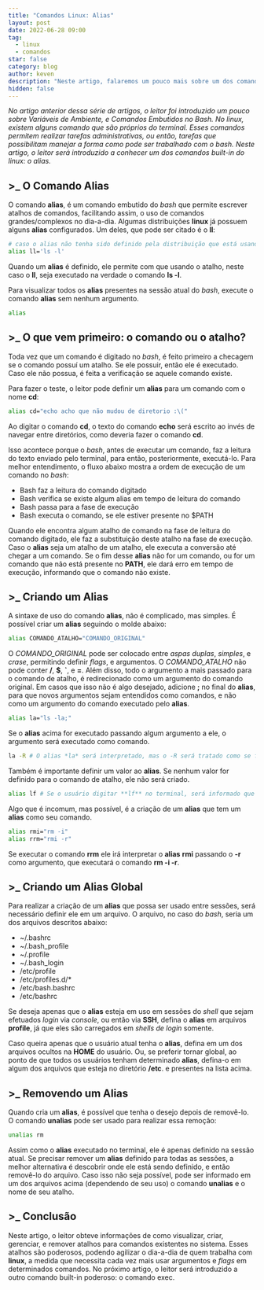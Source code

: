 ```yaml
---
title: "Comandos Linux: Alias"
layout: post
date: 2022-06-28 09:00
tag:
  - linux
  - comandos
star: false
category: blog
author: keven
description: "Neste artigo, falaremos um pouco mais sobre um dos comandos internos do linux: O Alias"
hidden: false
---
```


_No artigo anterior dessa série de artigos, o leitor foi introduzido um pouco sobre Variáveis de Ambiente, e Comandos Embutidos no Bash. No linux, existem alguns comando que são próprios do terminal. Esses comandos permitem realizar tarefas administrativas, ou então, tarefas que possibilitam manejar a forma como pode ser trabalhado com o bash. Neste artigo, o leitor será introduzido a conhecer um dos comandos built-in do linux: o alias._

## >_ O Comando Alias
O comando **alias**, é um comando embutido do *bash* que permite escrever atalhos de comandos, facilitando assim, o uso de comandos grandes/complexos no dia-a-dia. Algumas distribuições **linux** já possuem alguns **alias** configurados. Um deles, que pode ser citado é o **ll**:

```bash
# caso o alias não tenha sido definido pela distribuição que está usando, copie o comando, e cole no terminal
alias ll='ls -l' 
```

Quando um **alias** é definido, ele permite com que usando o atalho, neste caso o **ll**, seja executado na verdade o comando **ls -l**.

Para visualizar todos os **alias** presentes na sessão atual do *bash*, execute o comando **alias** sem nenhum argumento.

```bash
alias
```

## >_ O que vem primeiro: o comando ou o atalho?
Toda vez que um comando é digitado no *bash*, é feito primeiro a checagem se o comando possuí um atalho. Se ele possuir, então ele é executado. Caso ele não possua, é feita a verificação se aquele comando existe.

Para fazer o teste, o leitor pode definir um **alias** para um comando com o nome **cd**:
```bash
alias cd="echo acho que não mudou de diretorio :\("
```
Ao digitar o comando **cd**, o texto do comando **echo** será escrito ao invés de navegar entre diretórios, como deveria fazer o comando **cd**.

Isso acontece porque o *bash*, antes de executar um comando, faz a leitura do texto enviado pelo terminal, para então, posteriormente, executá-lo. Para melhor entendimento, o fluxo abaixo mostra a ordem de execução de um comando no *bash*:
- Bash faz a leitura do comando digitado
- Bash verifica se existe algum alias em tempo de leitura do comando
- Bash passa para a fase de execução
- Bash executa o comando, se ele estiver presente no $PATH

Quando ele encontra algum atalho de comando na fase de leitura do comando digitado, ele faz a substituição deste atalho na fase de execução. Caso o **alias** seja um atalho de um atalho, ele executa a conversão até chegar a um comando. Se o fim desse **alias** não for um comando, ou for um comando que não está presente no **PATH**, ele dará erro em tempo de execução, informando que o comando não existe.

## >_ Criando um Alias
A sintaxe de uso do comando **alias**, não é complicado, mas simples. É possível criar um **alias** seguindo o molde abaixo:
```bash
alias COMANDO_ATALHO="COMANDO_ORIGINAL"
```
O *COMANDO_ORIGINAL* pode ser colocado entre _aspas duplas_, _simples_, e _crase_, permitindo definir *flags*, e argumentos. O _COMANDO_ATALHO_ não pode conter **/**, **$**, **`**, e **=**. Além disso, todo o argumento a mais passado para o comando de atalho, é redirecionado como um argumento do comando original. Em casos que isso não é algo desejado, adicione **;** no final do **alias**, para que novos argumentos sejam entendidos como comandos, e não como um argumento do comando executado pelo **alias**.
```bash
alias la="ls -la;"
```
Se o **alias** acima for executado passando algum argumento a ele, o argumento será executado como comando.
```bash
la -R # O alias *la* será interpretado, mas o -R será tratado como se fosse um comando, então, irá falhar.
```

Também é importante definir um valor ao **alias**. Se nenhum valor for definido para o comando de atalho, ele não será criado.
```bash
alias lf # Se o usuário digitar **lf** no terminal, será informado que o comando não existe.
```


Algo que é incomum, mas possível, é a criação de um **alias** que tem um **alias** como seu comando. 
```bash
alias rmi="rm -i"
alias rrm="rmi -r"
```
Se executar o comando **rrm** ele irá interpretar o **alias** **rmi** passando o **-r** como argumento, que executará o comando **rm -i -r**.

## >_ Criando um Alias Global
Para realizar a criação de um **alias** que possa ser usado entre sessões, será necessário definir ele em um arquivo. O arquivo, no caso do *bash*, seria um dos arquivos descritos abaixo:
- ~/.bashrc 
- ~/.bash_profile
- ~/.profile
- ~/.bash_login
- /etc/profile
- /etc/profiles.d/\*
- /etc/bash.bashrc
- /etc/bashrc

Se deseja apenas que o **alias** esteja em uso em sessões do *shell* que sejam efetuados *login* via *console*, ou então via **SSH**, defina o **alias** em arquivos **profile**, já que eles são carregados em *shells de login* somente. 

Caso queira apenas  que o usuário atual tenha o **alias**, defina em um dos arquivos ocultos na **HOME** do usuário. Ou, se preferir tornar global, ao ponto de que todos os usuários tenham determinado **alias**, defina-o em algum dos arquivos que esteja no diretório **/etc**. e presentes na lista acima.

## >_ Removendo um Alias
Quando cria um **alias**, é possível que tenha o desejo depois de removê-lo. O comando **unalias** pode ser usado para realizar essa remoção:
```bash
unalias rm
```
Assim como o **alias** executado no terminal, ele é apenas definido na sessão atual. Se precisar remover um **alias** definido para todas as sessões, a melhor alternativa é descobrir onde ele está sendo definido, e então removê-lo do arquivo. Caso isso não seja possível, pode ser informado em um dos arquivos acima (dependendo de seu uso) o comando **unalias** e o nome de seu atalho.

## >_ Conclusão
Neste artigo, o leitor obteve informações de como visualizar, criar, gerenciar, e remover atalhos para comandos existentes no sistema. Esses atalhos são poderosos, podendo agilizar o dia-a-dia de quem trabalha com **linux**, a medida que necessita cada vez mais usar argumentos e _flags_ em determinados comandos. No próximo artigo, o leitor será introduzido a outro comando built-in poderoso: o comando exec.
